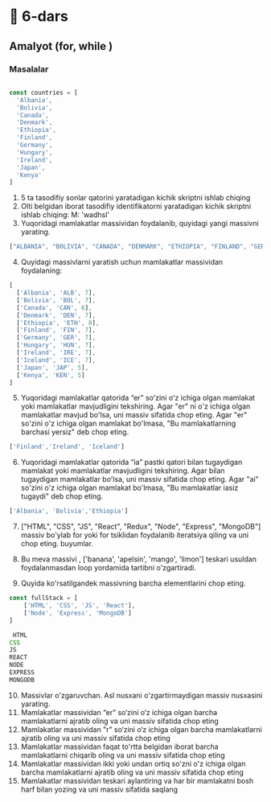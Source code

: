 # 📔 6-dars

## Amalyot (for, while )

### Masalalar

```js

const countries = [
  'Albania',
  'Bolivia',
  'Canada',
  'Denmark',
  'Ethiopia',
  'Finland',
  'Germany',
  'Hungary',
  'Ireland',
  'Japan',
  'Kenya'
]

```

1. 5 ta tasodifiy sonlar qatorini yaratadigan kichik skriptni ishlab chiqing
2. Olti belgidan iborat tasodifiy identifikatorni yaratadigan kichik skriptni ishlab chiqing: M: 'wadhsl'
3. Yuqoridagi mamlakatlar massividan foydalanib, quyidagi yangi massivni yarating.
```js
["ALBANIA", "BOLIVIA", "CANADA", "DENMARK", "ETHIOPIA", "FINLAND", "GERMANY", "HUNGARY", "IRELAND", "JAPAN", "KENYA"]
```
4. Quyidagi massivlarni yaratish uchun mamlakatlar massividan foydalaning:
```js
[
  ['Albania', 'ALB', 7],
  ['Bolivia', 'BOL', 7],
  ['Canada', 'CAN', 6],
  ['Denmark', 'DEN', 7],
  ['Ethiopia', 'ETH', 8],
  ['Finland', 'FIN', 7],
  ['Germany', 'GER', 7],
  ['Hungary', 'HUN', 7],
  ['Ireland', 'IRE', 7],
  ['Iceland', 'ICE', 7],
  ['Japan', 'JAP', 5],
  ['Kenya', 'KEN', 5]
]
```
5. Yuqoridagi mamlakatlar qatorida “er” soʻzini oʻz ichiga olgan mamlakat yoki mamlakatlar mavjudligini tekshiring. Agar "er" ni o'z ichiga olgan mamlakatlar mavjud bo'lsa, uni massiv sifatida chop eting. Agar "er" so'zini o'z ichiga olgan mamlakat bo'lmasa, "Bu mamlakatlarning barchasi yersiz" deb chop eting.
```js 
['Finland','Ireland', 'Iceland']
```
6. Yuqoridagi mamlakatlar qatorida “ia” pastki qatori bilan tugaydigan mamlakat yoki mamlakatlar mavjudligini tekshiring. Agar bilan tugaydigan mamlakatlar boʻlsa, uni massiv sifatida chop eting. Agar "ai" so'zini o'z ichiga olgan mamlakat bo'lmasa, "Bu mamlakatlar iasiz tugaydi" deb chop eting.
```js 
['Albania', 'Bolivia','Ethiopia']
```
7. ["HTML", "CSS", "JS", "React", "Redux", "Node", "Express", "MongoDB"] massiv bo'ylab for yoki for tsiklidan foydalanib iteratsiya qiling va uni chop eting. buyumlar.

8. Bu meva massivi , ['banana', 'apelsin', 'mango', 'limon'] teskari usuldan foydalanmasdan loop yordamida tartibni o'zgartiradi.

9. Quyida ko'rsatilgandek massivning barcha elementlarini chop eting.
```js 
const fullStack = [
    ['HTML', 'CSS', 'JS', 'React'],
    ['Node', 'Express', 'MongoDB']
]
```
```js 
 HTML
CSS
JS
REACT
NODE
EXPRESS
MONGODB
```

10. Massivlar o'zgaruvchan. Asl nusxani o'zgartirmaydigan massiv nusxasini yarating. 
11. Mamlakatlar massividan “er” so‘zini o‘z ichiga olgan barcha mamlakatlarni ajratib oling va uni massiv sifatida chop eting
12. Mamlakatlar massividan "r" so‘zini o‘z ichiga olgan barcha mamlakatlarni ajratib oling va uni massiv sifatida chop eting
13. Mamlakatlar massividan faqat to'rtta belgidan iborat barcha mamlakatlarni chiqarib oling va uni massiv sifatida chop eting
14. Mamlakatlar massividan ikki yoki undan ortiq so'zni o'z ichiga olgan barcha mamlakatlarni ajratib oling va uni massiv sifatida chop eting
15. Mamlakatlar massividan teskari aylantiring va har bir mamlakatni bosh harf bilan yozing va uni massiv sifatida saqlang


